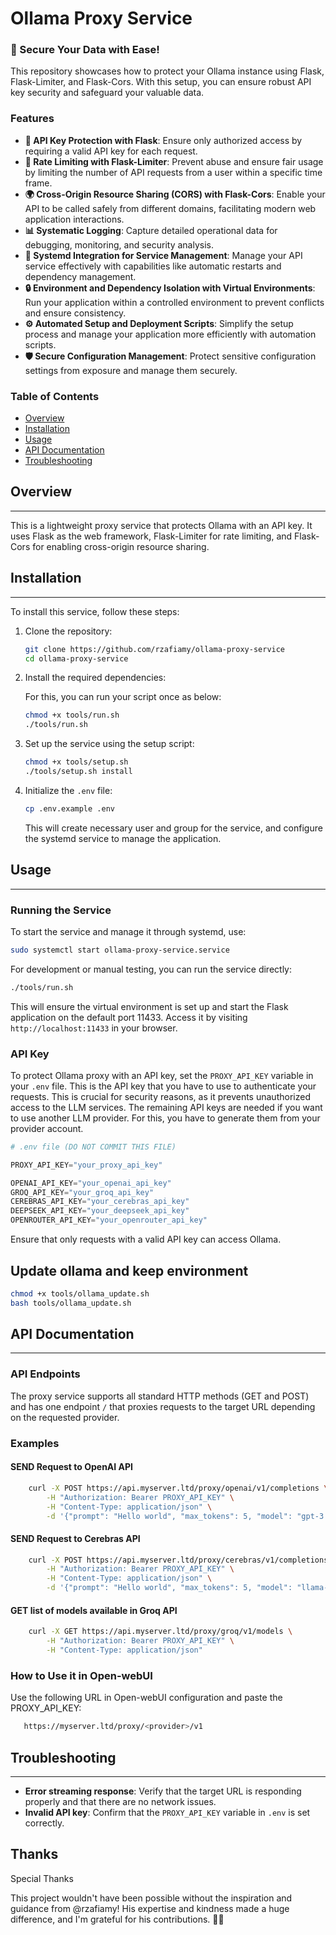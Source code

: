 # Ollama Proxy Service

### 🚨 Secure Your Data with Ease!

This repository showcases how to protect your Ollama instance using Flask, Flask-Limiter, and Flask-Cors. With this setup, you can ensure robust API key security and safeguard your valuable data.

### Features

- **🔑 API Key Protection with Flask**: Ensure only authorized access by requiring a valid API key for each request.
- **🚦 Rate Limiting with Flask-Limiter**: Prevent abuse and ensure fair usage by limiting the number of API requests from a user within a specific time frame.
- **🌍 Cross-Origin Resource Sharing (CORS) with Flask-Cors**: Enable your API to be called safely from different domains, facilitating modern web application interactions.
- **📊 Systematic Logging**: Capture detailed operational data for debugging, monitoring, and security analysis.
- **🔄 Systemd Integration for Service Management**: Manage your API service effectively with capabilities like automatic restarts and dependency management.
- **🔒 Environment and Dependency Isolation with Virtual Environments**: Run your application within a controlled environment to prevent conflicts and ensure consistency.
- **⚙️ Automated Setup and Deployment Scripts**: Simplify the setup process and manage your application more efficiently with automation scripts.
- **🛡️ Secure Configuration Management**: Protect sensitive configuration settings from exposure and manage them securely.


### Table of Contents

*   [Overview](#overview)
*   [Installation](#installation)
*   [Usage](#usage)
*   [API Documentation](#api-documentation)
*   [Troubleshooting](#troubleshooting)

## Overview
--------

This is a lightweight proxy service that protects Ollama with an API key. It uses Flask as the web framework, Flask-Limiter for rate limiting, and Flask-Cors for enabling cross-origin resource sharing.

## Installation
------------

To install this service, follow these steps:

1. Clone the repository:
    ```bash
    git clone https://github.com/rzafiamy/ollama-proxy-service
    cd ollama-proxy-service
    ```

2. Install the required dependencies:

    For this, you can run your script once as below:

    ```bash
    chmod +x tools/run.sh
    ./tools/run.sh
    ```

3. Set up the service using the setup script:
    ```bash
    chmod +x tools/setup.sh
    ./tools/setup.sh install
    ```

4. Initialize the `.env` file:

    ```bash
    cp .env.example .env
    ```

    This will create necessary user and group for the service, and configure the systemd service to manage the application.

## Usage
-----

### Running the Service

To start the service and manage it through systemd, use:

```bash
sudo systemctl start ollama-proxy-service.service
```

For development or manual testing, you can run the service directly:

```bash
./tools/run.sh
```

This will ensure the virtual environment is set up and start the Flask application on the default port 11433. Access it by visiting `http://localhost:11433` in your browser.

### API Key

To protect Ollama proxy with an API key, set the `PROXY_API_KEY` variable in your `.env` file. This is the API key that you have to use to authenticate your requests. This is crucial for security reasons, as it prevents unauthorized access to the LLM services. The remaining API keys are needed if you want to use another LLM provider. For this, you have to generate them from your provider account.

```python
# .env file (DO NOT COMMIT THIS FILE)

PROXY_API_KEY="your_proxy_api_key"

OPENAI_API_KEY="your_openai_api_key"
GROQ_API_KEY="your_groq_api_key"
CEREBRAS_API_KEY="your_cerebras_api_key"
DEEPSEEK_API_KEY="your_deepseek_api_key"
OPENROUTER_API_KEY="your_openrouter_api_key"
```

Ensure that only requests with a valid API key can access Ollama.

## Update ollama and keep environment

```bash
chmod +x tools/ollama_update.sh
bash tools/ollama_update.sh
```

## API Documentation
-------------------

### API Endpoints

The proxy service supports all standard HTTP methods (GET and POST) and has one endpoint `/` that proxies requests to the target URL depending on the requested provider.

### Examples

#### SEND Request to OpenAI API

```bash
    curl -X POST https://api.myserver.ltd/proxy/openai/v1/completions \
        -H "Authorization: Bearer PROXY_API_KEY" \
        -H "Content-Type: application/json" \
        -d '{"prompt": "Hello world", "max_tokens": 5, "model": "gpt-3.5"}'
```

#### SEND Request to Cerebras API

```bash
    curl -X POST https://api.myserver.ltd/proxy/cerebras/v1/completions \
        -H "Authorization: Bearer PROXY_API_KEY" \
        -H "Content-Type: application/json" \
        -d '{"prompt": "Hello world", "max_tokens": 5, "model": "llama-3.3-70b"}'
```

#### GET list of models available in Groq API

```bash
    curl -X GET https://api.myserver.ltd/proxy/groq/v1/models \
        -H "Authorization: Bearer PROXY_API_KEY" \
        -H "Content-Type: application/json"
```

### How to Use it in Open-webUI

Use the following URL in Open-webUI configuration and paste the PROXY_API_KEY:

```bash
   https://myserver.ltd/proxy/<provider>/v1
```

## Troubleshooting
--------------

*   **Error streaming response**: Verify that the target URL is responding properly and that there are no network issues.
*   **Invalid API key**: Confirm that the `PROXY_API_KEY` variable in `.env` is set correctly.

## Thanks

Special Thanks

This project wouldn't have been possible without the inspiration and guidance from @rzafiamy! His expertise and kindness made a huge difference, and I'm grateful for his contributions. 🙏💖